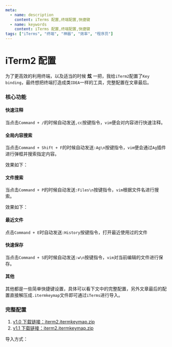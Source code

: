 ```yaml
---
meta:
  - name: description
    content: iTerms 配置,终端配置,快捷键
  - name: keywords
    content: iTerms 配置,终端配置,快捷键
tags: ["iTerms", "终端", "神器", "效率", "程序员"]
---
```


# iTerm2 配置

为了更高效的利用终端，以及适当的时候 __炫__ 一把，我给`iTerm2`配置了`Key binding`，最终想把终端打造成类`IDEA`一样的工具，完整配置在文章最后。

### 核心功能

#### 快速注释

当点击`Command + /`的时候自动发送`,cc`按键指令，`vim`便会对内容进行快速注释。

<ImgView title="终端" url="https://z.wiki/autoupload/2022-08-16/e1d296d06b4649af85b561320906ebda.image.png" />


#### 全局内容搜索

当点击`Command + Shift + F`的时候自动发送`:Ag\n`按键指令，`vim`便会通过`Ag`插件进行弹框并搜索指定内容。

<ImgView title="iTerm2 全局搜索功能" url="https://z.wiki/autoupload/2022-08-16/9f8fc6aadb1647e5b403f56d83be806c.image.png" />


效果如下：

<ImgView title="iTerm2 全局搜索功能" url="https://z.wiki/autoupload/2022-08-16/7ba175e0686e4b7fa9cc4b98fee04631.findcntent.gif" />


#### 文件搜索

当点击`Command + P`的时候自动发送`:Files\n`按键指令，`vim`根据文件名进行搜索。

<ImgView title="iTerm2 文件搜索" url="https://z.wiki/autoupload/2022-08-16/ff50fb4486b64bf58f84bc49ea66acf2.image.png" />



效果如下：

<ImgView title="iTerm2 文件搜索" url="https://z.wiki/autoupload/2022-08-16/ba80163df6a74a268160b922e5d971a2.files.gif" />


#### 最近文件

点击`Command + E`时自动发送`:History`按键指令，打开最近使用过的文件

<ImgView title="终端" url="https://z.wiki/autoupload/2022-09-09/77d891f0c5fb48809790cbc77c12461c.image.png" />


#### 快速保存

当点击`Command + S`的时候自动发送`:w\n`按键指令，`vim`对当前编辑的文件进行保存。

<ImgView title="iTerm2 快速保存" url="https://z.wiki/autoupload/2022-08-16/4e92304b1acc4a61939d611c95625545.image.png" />


#### 其他

其他都是一些简单快捷键设置，具体可以看下文中的完整配置，另外文章最后的配置直接解压成`.itermkeymap`文件即可通过`iTerms`进行导入。

### 完整配置


1. [v1.0 下载链接：iterm2.itermkeymap.zip](https://z.wiki/autoupload/2022-08-16/502be620666044f095913fdb8b6c604c.iterm2.itermkeymap.zip)
2. [v1.1 下载链接：iterm2.itermkeymap.zip](https://z.wiki/autoupload/2022-09-16/c0d3827a9d084595ba6333db02c2f3fc.iterm2.itermkeymap.zip)

导入方式：

<ImgView title="iTerm2 导入配置" url="https://z.wiki/autoupload/2022-08-16/b23a6f9e70254855977843979d554ae7.image.png" />

